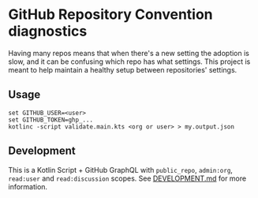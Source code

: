 # GitHub Repository Convention diagnostics

Having many repos means that when there's a new setting the adoption is slow, and it can be confusing which repo has what settings. This project is meant to help maintain a healthy setup between repositories' settings.

## Usage
```shell
set GITHUB_USER=<user>
set GITHUB_TOKEN=ghp_...
kotlinc -script validate.main.kts <org or user> > my.output.json
```

## Development

This is a Kotlin Script + GitHub GraphQL with `public_repo`, `admin:org`, `read:user` and `read:discussion` scopes.
See [DEVELOPMENT.md](../../../.github/DEVELOPMENT.md) for more information.
